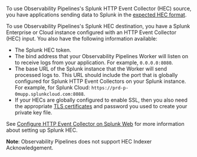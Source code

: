 To use Observability Pipelines's Splunk HTTP Event Collector (HEC) source, you have applications sending data to Splunk in the [expected HEC format][3001].

To use Observability Pipelines's Splunk HEC destination, you have a Splunk Enterprise or Cloud instance configured with an HTTP Event Collector (HEC) input. You also have the following information available:

- The Splunk HEC token.
- The bind address that your Observability Pipelines Worker will listen on to receive logs from your application. For example, `0.0.0.0:8080`.
- The base URL of the Splunk instance that the Worker will send processed logs to. This URL should include the port that is globally configured for Splunk HTTP Event Collectors on your Splunk instance. For example, for Splunk Cloud: `https://prd-p-0mupp.splunkcloud.com:8088`.
- If your HECs are globally configured to enable SSL, then you also need the appropriate [TLS certificates][3002] and password you used to create your private key file.

See [Configure HTTP Event Collector on Splunk Web][3003] for more information about setting up Splunk HEC.

**Note**: Observability Pipelines does not support HEC Indexer Acknowledgement.

[3001]: https://docs.splunk.com/Documentation/SplunkCloud/latest/Data/UsetheHTTPEventCollector#Send_data_to_HTTP_Event_Collector
[3002]: https://docs.splunk.com/Documentation/Splunk/9.2.0/Security/StepstosecuringSplunkwithTLS#2._Obtain_the_certificates_that_you_need_to_secure_your_Splunk_platform_deployment
[3003]: https://docs.splunk.com/Documentation/SplunkCloud/latest/Data/UsetheHTTPEventCollector